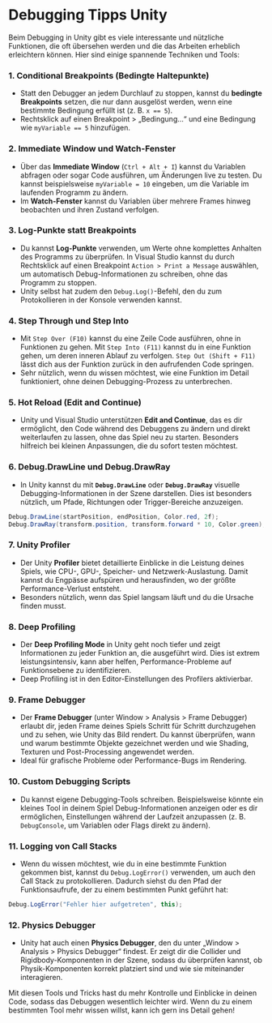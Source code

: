 # Debugging Tipps Unity

Beim Debugging in Unity gibt es viele interessante und nützliche Funktionen, die oft übersehen werden und die das Arbeiten erheblich erleichtern können. Hier sind einige spannende Techniken und Tools:

### 1. **Conditional Breakpoints (Bedingte Haltepunkte)**
   - Statt den Debugger an jedem Durchlauf zu stoppen, kannst du **bedingte Breakpoints** setzen, die nur dann ausgelöst werden, wenn eine bestimmte Bedingung erfüllt ist (z. B. `x == 5`).
   - Rechtsklick auf einen Breakpoint > „Bedingung…“ und eine Bedingung wie `myVariable == 5` hinzufügen.

### 2. **Immediate Window und Watch-Fenster**
   - Über das **Immediate Window** (`Ctrl + Alt + I`) kannst du Variablen abfragen oder sogar Code ausführen, um Änderungen live zu testen. Du kannst beispielsweise `myVariable = 10` eingeben, um die Variable im laufenden Programm zu ändern.
   - Im **Watch-Fenster** kannst du Variablen über mehrere Frames hinweg beobachten und ihren Zustand verfolgen.

### 3. **Log-Punkte statt Breakpoints**
   - Du kannst **Log-Punkte** verwenden, um Werte ohne komplettes Anhalten des Programms zu überprüfen. In Visual Studio kannst du durch Rechtsklick auf einen Breakpoint `Action > Print a Message` auswählen, um automatisch Debug-Informationen zu schreiben, ohne das Programm zu stoppen.
   - Unity selbst hat zudem den `Debug.Log()`-Befehl, den du zum Protokollieren in der Konsole verwenden kannst.

### 4. **Step Through und Step Into**
   - Mit `Step Over (F10)` kannst du eine Zeile Code ausführen, ohne in Funktionen zu gehen. Mit `Step Into (F11)` kannst du in eine Funktion gehen, um deren inneren Ablauf zu verfolgen. `Step Out (Shift + F11)` lässt dich aus der Funktion zurück in den aufrufenden Code springen.
   - Sehr nützlich, wenn du wissen möchtest, wie eine Funktion im Detail funktioniert, ohne deinen Debugging-Prozess zu unterbrechen.

### 5. **Hot Reload (Edit and Continue)**
   - Unity und Visual Studio unterstützen **Edit and Continue**, das es dir ermöglicht, den Code während des Debuggens zu ändern und direkt weiterlaufen zu lassen, ohne das Spiel neu zu starten. Besonders hilfreich bei kleinen Anpassungen, die du sofort testen möchtest.

### 6. **Debug.DrawLine und Debug.DrawRay**
   - In Unity kannst du mit **`Debug.DrawLine`** oder **`Debug.DrawRay`** visuelle Debugging-Informationen in der Szene darstellen. Dies ist besonders nützlich, um Pfade, Richtungen oder Trigger-Bereiche anzuzeigen.
   ```csharp
   Debug.DrawLine(startPosition, endPosition, Color.red, 2f);
   Debug.DrawRay(transform.position, transform.forward * 10, Color.green);
   ```

### 7. **Unity Profiler**
   - Der Unity **Profiler** bietet detaillierte Einblicke in die Leistung deines Spiels, wie CPU-, GPU-, Speicher- und Netzwerk-Auslastung. Damit kannst du Engpässe aufspüren und herausfinden, wo der größte Performance-Verlust entsteht.
   - Besonders nützlich, wenn das Spiel langsam läuft und du die Ursache finden musst.

### 8. **Deep Profiling**
   - Der **Deep Profiling Mode** in Unity geht noch tiefer und zeigt Informationen zu jeder Funktion an, die ausgeführt wird. Dies ist extrem leistungsintensiv, kann aber helfen, Performance-Probleme auf Funktionsebene zu identifizieren.
   - Deep Profiling ist in den Editor-Einstellungen des Profilers aktivierbar.

### 9. **Frame Debugger**
   - Der **Frame Debugger** (unter Window > Analysis > Frame Debugger) erlaubt dir, jeden Frame deines Spiels Schritt für Schritt durchzugehen und zu sehen, wie Unity das Bild rendert. Du kannst überprüfen, wann und warum bestimmte Objekte gezeichnet werden und wie Shading, Texturen und Post-Processing angewendet werden.
   - Ideal für grafische Probleme oder Performance-Bugs im Rendering.

### 10. **Custom Debugging Scripts**
   - Du kannst eigene Debugging-Tools schreiben. Beispielsweise könnte ein kleines Tool in deinem Spiel Debug-Informationen anzeigen oder es dir ermöglichen, Einstellungen während der Laufzeit anzupassen (z. B. `DebugConsole`, um Variablen oder Flags direkt zu ändern).

### 11. **Logging von Call Stacks**
   - Wenn du wissen möchtest, wie du in eine bestimmte Funktion gekommen bist, kannst du `Debug.LogError()` verwenden, um auch den Call Stack zu protokollieren. Dadurch siehst du den Pfad der Funktionsaufrufe, der zu einem bestimmten Punkt geführt hat:
   ```csharp
   Debug.LogError("Fehler hier aufgetreten", this);
   ```

### 12. **Physics Debugger**
   - Unity hat auch einen **Physics Debugger**, den du unter „Window > Analysis > Physics Debugger“ findest. Er zeigt dir die Collider und Rigidbody-Komponenten in der Szene, sodass du überprüfen kannst, ob Physik-Komponenten korrekt platziert sind und wie sie miteinander interagieren.

Mit diesen Tools und Tricks hast du mehr Kontrolle und Einblicke in deinen Code, sodass das Debuggen wesentlich leichter wird. Wenn du zu einem bestimmten Tool mehr wissen willst, kann ich gern ins Detail gehen!
